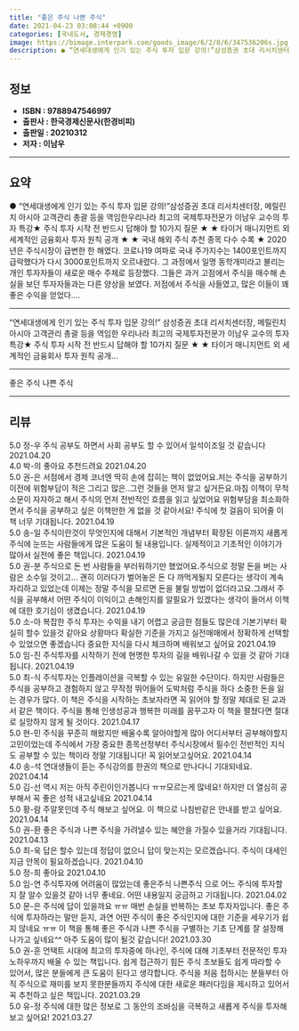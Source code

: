 ```yaml
---
title: "좋은 주식 나쁜 주식"
date: 2021-04-23 03:08:44 +0900
categories: [국내도서, 경제경영]
image: https://bimage.interpark.com/goods_image/6/2/0/6/347536206s.jpg
description: ● “연세대생에게 인기 있는 주식 투자 입문 강의!”삼성증권 초대 리서치센터장, 메릴린치 아시아 고객관리 총괄 등을 역임한우리나라 최고의 국제투자전문가 이남우 교수의 투자 특강★ 주식 투자 시작 전 반드시 답해야 할 10가지 질문 ★ ★ 타이거 매니지먼트 외 세계적인 금융회사 투자 원
---
```


## **정보**

- **ISBN : 9788947546997**
- **출판사 : 한국경제신문사(한경비피)**
- **출판일 : 20210312**
- **저자 : 이남우**

------



## **요약**

●  “연세대생에게 인기 있는 주식 투자 입문 강의!”삼성증권 초대 리서치센터장, 메릴린치 아시아 고객관리 총괄 등을 역임한우리나라 최고의 국제투자전문가 이남우 교수의 투자 특강★ 주식 투자 시작 전 반드시 답해야 할 10가지 질문 ★ ★ 타이거 매니지먼트 외 세계적인 금융회사 투자 원칙 공개 ★ ★ 국내   해외 주식 추천 종목 다수 수록 ★ 2020년은 주식시장이 급변한 한 해였다. 코로나19 여파로 국내 주가지수는 1400포인트까지 급락했다가 다시 3000포인트까지 오르내렸다. 그 과정에서 일명 동학개미라고 불리는 개인 투자자들이 새로운 매수 주체로 등장했다. 그들은 과거 고점에서 주식을 매수해 손실을 보던 투자자들과는 다른 양상을 보였다. 저점에서 주식을 사들였고, 많은 이들이 꽤 좋은 수익을 얻었다....

------

“연세대생에게 인기 있는 주식 투자 입문 강의!”
삼성증권 초대 리서치센터장, 메릴린치 아시아 고객관리 총괄 등을 역임한
우리나라 최고의 국제투자전문가 이남우 교수의 투자 특강★ 주식 투자 시작 전 반드시 답해야 할 10가지 질문 ★ 
★ 타이거 매니지먼트 외 세계적인 금융회사 투자 원칙 공개... 

------


좋은 주식 나쁜 주식 

------


## **리뷰** 

5.0 정-우 주식 공부도 하면서 사회 공부도 할 수 있어서 일석이조일 것 같습니다 2021.04.20 <br/>4.0 박-의 좋아요 추천드려요 2021.04.20 <br/>5.0 권-은 서점에서 경제 코너엔 딱히 손에 잡히는 책이 없었어요.저는 주식을 공부하기 이전에 위험부담이 적은 그리고 많은..그런 것들을 먼저 알고 싶거든요.마침 이책이 무척 소문이 자자하고 해서 주식의 먼저 전반적인 흐름을 읽고 싶었어요 위험부담을 최소화하면서 주식을 공부하고 싶은 이책만한 게 없을 것 같아서요! 주식에 첫 걸음이 되어줄 이책 너무 기대됩니다. 2021.04.19 <br/>5.0 송-일 주식이란것이 무엇인지에 대해서 기본적인 개념부터 확장된 이론까지 새롭게 주식에 눈뜨는 사람들에게 많은 도움이 될 내용입니다. 실제적이고 기초적인 이야기가 많아서 실전에 좋은 책입니다. 2021.04.19 <br/>5.0 권-분 주식으로 돈 번 사람들을 부러워하기만 했었어요.주식으로 정말 돈을 버는 사람은 소수일 것이고... 괜히 이러다가 벌어놓은 돈 다 까먹게될지 모른다는 생각이 계속 자리하고 있었는데 이제는 정말 주식을 모르면 돈을 불릴 방법이 없더라고요.그래서 주식을 공부해서 어떤 주식이 이익이고 손해인지를 알필요가 있겠다는 생각이 들어서 이책에 대한 호기심이 생겼습니다. 2021.04.19 <br/>5.0 소-아 복잡한 주식 투자는 수익을 내기 어렵고 궁금한 점들도 많은데 기본기부터 확실히 할수 있을것 같아요 상황마다 확실한 기준을 가지고 실전매매에서 정확하게 선택할수 있었으면 좋겠습니다 중요한 지식을 다시 체크하며 배워보고 싶어요 2021.04.19 <br/>5.0 임-진 주식투자를 시작하기 전에 현명한 투자의 길을 배워나갈 수 있을 것 같아 기대됩니다. 2021.04.19 <br/>5.0 최-식 주식투자는 인플레이션을 극복할 수 있는 유일한 수단이다. 하지만 사람들은 주식을 공부하고 경험하지 않고 무작정 뛰어들어 도박처럼 주식을 하다 소중한 돈을 잃는 경우가 많다. 이 책은 주식을 시작하는 초보자라면 꼭 읽어야 할 정말 제대로 된 교과서 같은 책이다. 주식을 통해 인생성공과 행복한 미래를 꿈꾸고자 이 책을 펼쳤다면 절대로 실망하지 않게 될 것이다. 2021.04.17 <br/>5.0 현-민 주식을 꾸준히 해왔지만 배울수록 알아야할게 많아 어디서부터 공부해야할지 고민이었는데 주식에서 가장 중요한 종목선정부터 주식시장에서 필수인 전반적인 지식도 공부할 수 있는 책이라 정말 기대됩니다! 꼭 읽어보고싶어요. 2021.04.14 <br/>4.0 송-석 연대생들이 듣는 주식강의를 한권의 책으로 만나다니 기대되네요. 2021.04.14 <br/>5.0 김-선 역시 저는 아직 주린이인가봅니다 ㅠㅠ모르는게 많네요! 하지만 더 열심히 공부해서 꼭 좋은 성적 내고싶네요 2021.04.14 <br/>5.0 황-람 주알못인데 주식 해보고 싶어요. 이 책으로 나침반같은 안내를 받고 싶어요. 2021.04.14 <br/>5.0 권-환 좋은 주식과 나쁜 주식을 가려낼수 있는 혜안을 가질수 있을거라 기대됩니다.  2021.04.13 <br/>5.0 최-욱 답은 할수 있는데 정답이 없으니 답이 맞는지는 모르겠습니다. 주식이 대세인 지금 안목이 필요하겠습니다. 2021.04.10 <br/>5.0 정-희 좋아요 2021.04.10 <br/>5.0 임-연 주식투자에 어려움이 많았는데  좋은주식 나쁜주식 으로 어느 주식에 투자할지 잘 알수 있을것 같아 너무 좋네요.  어떤 내용일지 궁금하고 기대됩니다. 2021.04.02 <br/>5.0 문-은 주식에 답이 있을까요 ㅠㅠ 매번 손실을 반복하는 초보 투자자입니다. 좋은 주식에 투자하라는 말만 듣지, 과연 어떤 주식이 좋은 주식인지에 대한 기준을 세우기가 쉽지 않네요 ㅠㅠ 이 책을 통해 좋은 주식과 나쁜 주식을 구별하는 기초 단계를 잘 설정해나가고 싶네요^^ 아주 도움이 많이 될것 같습니다! 2021.03.30 <br/>5.0 권-훈 언택트 시대에 최고의 투자중에 하나인, 주식에 대해 기초부터 전문적인 투자 노하우까지 배울 수 있는 책입니다. 쉽게 접근하기 힘든 주식 초보들도 쉽게 따라할 수 있어서, 많은 분들에게 큰 도움이 된다고 생각합니다. 주식을 처음 접하시는 분들부터 아직 주식으로 재미를 보지 못한분들까지 주식에 대한 새로운 패러다임을 제시하고 있어서 꼭 추천하고 싶은 책입니다. 2021.03.29 <br/>5.0 유-정 주식에 대한 많은 정보로 그 동안의 조바심을 극복하고 새롭게 주식을 투자해 보고 싶어요! 2021.03.27 <br/>